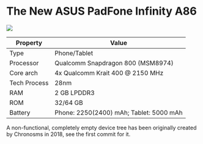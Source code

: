 # The New ASUS PadFone Infinity A86

![](https://pp.userapi.com/c824500/v824500393/19de35/7GKsO3scIN0.jpg)


|Property|Value|
|--|--|
|Type|Phone/Tablet|
|Processor|Qualcomm Snapdragon 800 (MSM8974)|
|Core arch|4x Qualcomm Krait 400 @ 2150 MHz|
|Tech Process|28nm|
|RAM|2 GB LPDDR3|
|ROM|32/64 GB
|Battery|Phone: 2250(2400) mAh; Tablet: 5000 mAh|

A non-functional, completely empty device tree has been originally created by Chronosms in 2018, see the first commit for it.
